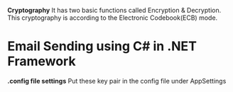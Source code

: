 **Cryptography**
It has two basic functions called Encryption &amp; Decryption. This cryptography is according to the Electronic Codebook(ECB) mode.
# Email Sending using C# in .NET Framework
**.config file settings**
Put these key pair in the config file under AppSettings <AppSettings>
<add key="mailSender" value="someone.person@gmail.com" />
<add key="mailPassword" value="abc123"/>
<add key="smtpClient" value="smtp.gmail.com"/>
<add key="mailSubject" value="Password Recovery"/>
<add key="secrectRecoveryCode" value="4531254"/>
<add key="port" value="587"/>
